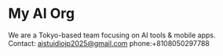 # My AI Org
We are a Tokyo-based team focusing on AI tools & mobile apps.  
Contact: aistuidiojp2025@gmail.com
phone:+8108050297788
